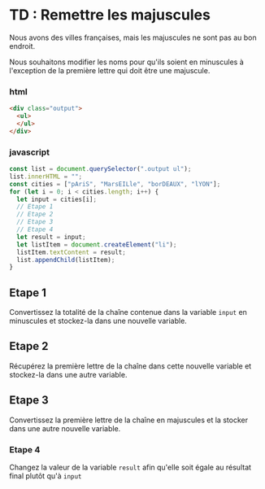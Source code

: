 # TD : Remettre les majuscules

Nous avons des villes françaises, mais les majuscules ne sont pas au bon endroit. 

Nous souhaitons modifier les noms pour qu'ils soient en minuscules à l'exception de la première lettre qui doit être une majuscule.

### html
```html
<div class="output">
  <ul>
  </ul>
</div>
```

### javascript

```javascript
const list = document.querySelector(".output ul");
list.innerHTML = "";
const cities = ["pAriS", "MarsEILle", "borDEAUX", "lYON"];
for (let i = 0; i < cities.length; i++) {
  let input = cities[i];
  // Etape 1
  // Etape 2
  // Etape 3
  // Etape 4
  let result = input;
  let listItem = document.createElement("li");
  listItem.textContent = result;
  list.appendChild(listItem);
}
```
## Etape 1

Convertissez la totalité de la chaîne contenue dans la variable  `input`  en minuscules et stockez-la dans une nouvelle variable.

## Etape 2

Récupérez la première lettre de la chaîne dans cette nouvelle variable et stockez-la dans une autre variable.

## Etape 3

Convertissez la première lettre de la chaîne en majuscules et la stocker dans une autre nouvelle variable.

### Etape 4

Changez la valeur de la variable `result` afin qu'elle soit égale au résultat final plutôt qu'à `input`
